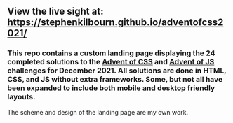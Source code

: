 
## View the live sight at: https://stephenkilbourn.github.io/adventofcss2021/


### This repo contains a custom landing page displaying the 24 completed solutions to the [Advent of CSS](https://www.adventofcss.com/) and [Advent of JS](https://www.adventofjs.com/) challenges for December 2021.  All solutions are done in HTML, CSS, and JS without extra frameworks. Some, but not all have been expanded to include both mobile and desktop friendly layouts.

The scheme and design of the landing page are my own work.